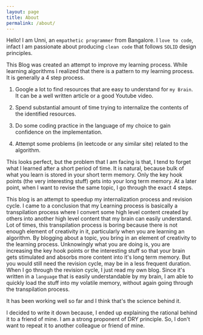 ```yaml
---
layout: page
title: About
permalink: /about/
---
```


Hello! I am Unni, an `empathetic programmer` from Bangalore. I `love to code`, infact I am passionate about producing `clean code` that follows `SOLID` design principles.

This Blog was created an attempt to improve my learning process. While learning algorithms I realized that there is a pattern to my learning process. It is generally a 4 step process.

1. Google a lot to find resources that are easy to understand for `my Brain`. It can be a well written article or a good Youtube video. 

2. Spend substantial amount of time trying to internalize the contents of the identified resources.

3. Do some coding practice in the language of my choice to gain confidence on the implementation.

4. Attempt some problems (in leetcode or any similar site) related to the algorithm.

This looks perfect, but the problem that I am facing is that, I tend to forget what I learned after a short period of time. It is natural, because bulk of what you learn is stored in your short term memory. Only the key hook points (the very interesting stuff) gets into your long term memory. At a later point, when I want to revise the same topic, I go through the exact 4 steps. 

This blog is an attempt to speedup my internalization process and revision cycle. I came to a conclusion that my Learning process is basically a transpilation process where I convert some high level content created by others into another high level content that my brain can easily understand. Lot of times, this transpilation process is boring because there is not enough element of creativity in it, particularly when you are learning an algorithm. By blogging about a topic, you bring in an element of creativity to the learning process. Unknowingly what you are doing is, you are increasing the key hook points or the interesting stuff so that your brain gets stimulated and absorbs more content into it's long term memory. But you would still need the revision cycle, may be in a less frequent duration. When I go through the revision cycle, I just read my own blog. Since it's written in a `language` that is easily understandable by my brain, I am able to quickly load the stuff into my volatile memory, without again going through the transpilation process.

It has been working well so far and I think that's the science behind it.

I decided to write it down because, I ended up explaining the rational behind it to a friend of mine. I am a strong proponent of DRY principle. So, I don't want to repeat it to another colleague or friend of mine.  

 


